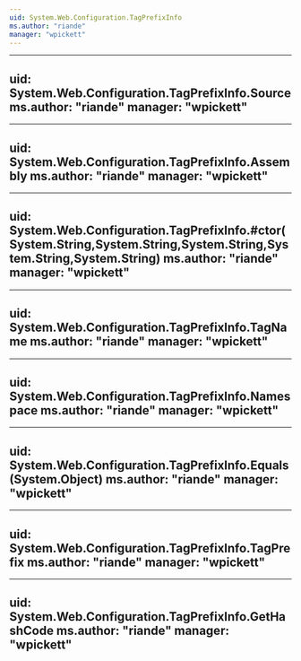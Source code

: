 ```yaml
---
uid: System.Web.Configuration.TagPrefixInfo
ms.author: "riande"
manager: "wpickett"
---
```


---
uid: System.Web.Configuration.TagPrefixInfo.Source
ms.author: "riande"
manager: "wpickett"
---

---
uid: System.Web.Configuration.TagPrefixInfo.Assembly
ms.author: "riande"
manager: "wpickett"
---

---
uid: System.Web.Configuration.TagPrefixInfo.#ctor(System.String,System.String,System.String,System.String,System.String)
ms.author: "riande"
manager: "wpickett"
---

---
uid: System.Web.Configuration.TagPrefixInfo.TagName
ms.author: "riande"
manager: "wpickett"
---

---
uid: System.Web.Configuration.TagPrefixInfo.Namespace
ms.author: "riande"
manager: "wpickett"
---

---
uid: System.Web.Configuration.TagPrefixInfo.Equals(System.Object)
ms.author: "riande"
manager: "wpickett"
---

---
uid: System.Web.Configuration.TagPrefixInfo.TagPrefix
ms.author: "riande"
manager: "wpickett"
---

---
uid: System.Web.Configuration.TagPrefixInfo.GetHashCode
ms.author: "riande"
manager: "wpickett"
---
